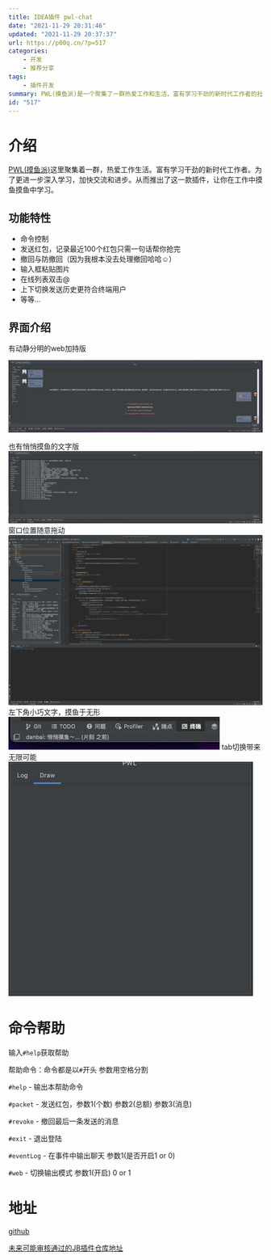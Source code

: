 ```yaml
---
title: IDEA插件 pwl-chat
date: "2021-11-29 20:31:46"
updated: "2021-11-29 20:37:37"
url: https://p00q.cn/?p=517
categories:
    - 开发
    - 推荐分享
tags:
    - 插件开发
summary: PWL(摸鱼派)是一个聚集了一群热爱工作和生活，富有学习干劲的新时代工作者的社区。PWL开发了一款插件，让工作者能够在工作中摸鱼同时学习。该插件包含了多种功能特性，例如命令控制、发送红包、撤回与防撤回、输入框粘贴图片、在线列表双击@、上下切换发送历史等等。插件提供了动静分明的Web界面和悄悄摸鱼的文字界面。用户可以自由拖动窗口位置，插件以左下角小巧文字的形式存在，轻松实现摸鱼于无形的效果。插件还支持使用命令来获取帮助、发送红包、撤回消息、退出登录等功能。插件的地址包括GitHub和未来可能审核通过的JB插件仓库地址。
id: "517"
---
```


# 介绍
[PWL(摸鱼派)](https://pwl.icu)这里聚集着一群，热爱工作生活。富有学习干劲的新时代工作者。为了更进一步深入学习，加快交流和进步。从而推出了这一款插件，让你在工作中摸鱼摸鱼中学习。

## 功能特性

- 命令控制
- 发送红包，记录最近100个红包只需一句话帮你抢完
- 撤回与防撤回（因为我根本没去处理撤回哈哈☺）
- 输入框粘贴图片
- 在线列表双击@
- 上下切换发送历史更符合终端用户
- 等等...
## 界面介绍

有动静分明的web加持版

![image.png](../res/img/517-1.jpeg)

也有悄悄摸鱼的文字版
![image.png](../res/img/517-2.jpeg)
窗口位置随意拖动
![image.png](../res/img/517-3.jpeg)
左下角小巧文字，摸鱼于无形
![image.png](../res/img/517-4.jpeg)
tab切换带来无限可能
![image.png](../res/img/517-5.jpeg)

# 命令帮助

输入`#help`获取帮助

帮助命令：命令都是以`#`开头 参数用空格分割

`#help` - 输出本帮助命令

`#packet` - 发送红包，参数1(个数) 参数2(总额) 参数3(消息)

`#revoke` - 撤回最后一条发送的消息

`#exit` - 退出登陆

`#eventLog` - 在事件中输出聊天 参数1(是否开启1 or 0)

`#web` - 切换输出模式 参数1(开启) 0 or 1

# 地址

[github](https://github.com/danbai225/pwl-chat)

[未来可能审核通过的JB插件仓库地址](https://plugins.jetbrains.com/plugin/com.github.danbai225.pwlchat)

